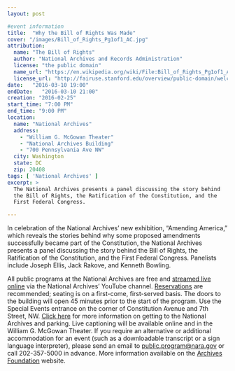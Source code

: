 ```yaml
---
layout: post

#event information
title:  "Why the Bill of Rights Was Made"
cover: "/images/Bill_of_Rights_Pg1of1_AC.jpg"
attribution:
  name: "The Bill of Rights"
  author: "National Archives and Records Administration"
  license: "the public domain"
  name_url: "https://en.wikipedia.org/wiki/File:Bill_of_Rights_Pg1of1_AC.jpg"
  license_url: "http://fairuse.stanford.edu/overview/public-domain/welcome"
date:   "2016-03-10 19:00"
endDate:   "2016-03-10 21:00"
creation: "2016-02-25"
start_time: "7:00 PM"
end_time: "9:00 PM"
location:
  name: "National Archives"
  address:
    - "William G. McGowan Theater"
    - "National Archives Building"
    - "700 Pennsylvania Ave NW"
  city: Washington
  state: DC
  zip: 20408
tags: [ 'National Archives' ]
excerpt: >
  The National Archives presents a panel discussing the story behind
  the Bill of Rights, the Ratification of the Constitution, and the 
  First Federal Congress.

---
```


In celebration of the National Archives’ new exhibition,
“Amending America,” which reveals the stories behind why some
proposed amendments successfully became part of the Constitution,
the National Archives presents a panel discussing the story
behind the Bill of Rights, the Ratification of the Constitution,
and the First Federal Congress. Panelists include Joseph Ellis,
Jack Rakove, and Kenneth Bowling.

All public programs at the National Archives are free and
[streamed live online](http://www.youtube.com/user/usnationalarchives)
via the National Archives’ YouTube channel.
[Reservations](https://giving.archivesfoundation.org/publicprograms)
are recommended; seating is on a first-come,
first-served basis. The doors to the building will open 45 minutes
prior to the start of the program. Use the Special Events entrance
on the corner of Constitution Avenue and 7th Street, NW.
[Click here](http://www.archivesfoundation.org/visit/archives-in-dc/parking/)
for more information on getting to the National Archives and parking.
Live captioning will be available online and in the William G. McGowan
Theater. If you require an alternative or additional accommodation
for an event (such as a downloadable transcript or a sign
language interpreter), please send an email to public.program@nara.gov
or call 202-357-5000 in advance. More information available on the
[Archives Foundation](http://www.archivesfoundation.org/event/bill-rights-made/)
website.

